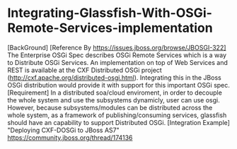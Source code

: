 Integrating-Glassfish-With-OSGi-Remote-Services-implementation
==============================================================

[BackGround] [Reference By https://issues.jboss.org/browse/JBOSGI-322] The Enterprise OSGi Spec describes OSGi Remote Services which is a way to Distribute OSGi Services. An implementation on top of Web Services and REST is available at the CXF Distributed OSGi project (http://cxf.apache.org/distributed-osgi.html).  Integrating this in the JBoss OSGi distribution would provide it with support for this important OSGi spec.  [Requirement] In a distributed soa/cloud enviroment, in order to decouple the whole system and use the subsystems dynamicly, user can use osgi. However, because subsystems/modules can be distributed across the whole system, as a framework of publishing/consuming services, glassfish should have an capability to support Distributed OSGi.  [Integration Example] "Deploying CXF-DOSGi to JBoss AS7" https://community.jboss.org/thread/174136